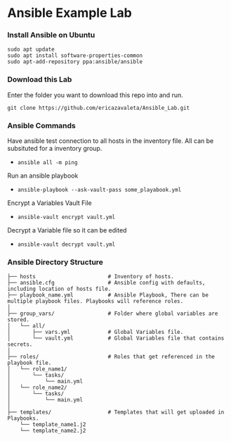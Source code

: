 # Ansible Example Lab

### Install Ansible on Ubuntu
```
sudo apt update
sudo apt install software-properties-common
sudo apt-add-repository ppa:ansible/ansible
```

### Download this Lab
Enter the folder you want to download this repo into and run. 
```
git clone https://github.com/ericazavaleta/Ansible_Lab.git
```

### Ansible Commands

Have ansible test connection to all hosts in the inventory file.  All can be subsituted for a inventory group. 
* ```ansible all -m ping```

Run an ansible playbook
* ```ansible-playbook --ask-vault-pass some_playabook.yml```

Encrypt a Variables Vault File
* ```ansible-vault encrypt vault.yml```

Decrypt a Variable file so it can be edited
* ```ansible-vault decrypt vault.yml```

### Ansible Directory Structure

```
├── hosts                       # Inventory of hosts.
├── ansible.cfg                 # Ansible config with defaults, including location of hosts file.
├── playbook_name.yml           # Ansible Playbook, There can be multiple playbook files. Playbooks will reference roles. 
│
├── group_vars/                 # Folder where global variables are stored. 
│   └── all/
│       ├── vars.yml            # Global Variables file.
│       └── vault.yml           # Global Variables file that contains secrets.
│
├── roles/                      # Roles that get referenced in the playbook file. 
│   └── role_name1/
│       └── tasks/
│           └── main.yml
│   └── role_name2/
│       └── tasks/
│           └── main.yml
│
├── templates/                  # Templates that will get uploaded in Playbooks.
    └── template_name1.j2
    └── template_name2.j2
```